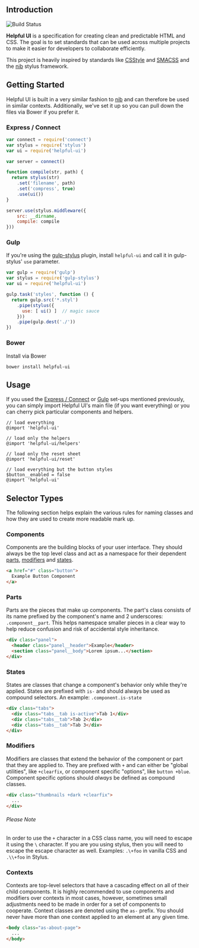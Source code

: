 ## Introduction

![Build Status](https://travis-ci.org/HelpfulHuman/HelpfulUI.svg)

**Helpful UI** is a specification for creating clean and predictable HTML and CSS.  The goal is to set standards that can be used across multiple projects to make it easier for developers to collaborate efficiently.

This project is heavily inspired by standards like [CSStyle](http://csstyle.io) and [SMACSS](https://smacss.com/) and the [nib](http://tj.github.io/nib/) stylus framework.

## Getting Started

Helpful UI is built in a very similar fashion to [nib](https://github.com/tj/nib) and can therefore be used in similar contexts.  Additionally, we've set it up so you can pull down the files via Bower if you prefer it.

### Express / Connect

```javascript
var connect = require('connect')
var stylus = require('stylus')
var ui = require('helpful-ui')

var server = connect()

function compile(str, path) {
  return stylus(str)
    .set('filename', path)
    .set('compress', true)
    .use(ui())
}

server.use(stylus.middleware({
    src: __dirname,
    compile: compile
}))
```

### Gulp

If you're using the [gulp-stylus](https://www.npmjs.com/package/gulp-stylus) plugin, install `helpful-ui` and call it in gulp-stylus' `use` parameter.

```javascript
var gulp = require('gulp')
var stylus = require('gulp-stylus')
var ui = require('helpful-ui')

gulp.task('styles', function () {
  return gulp.src('*.styl')
    .pipe(stylus({
      use: [ ui() ]  // magic sauce
    }))
    .pipe(gulp.dest('./'))
})
```

### Bower

Install via Bower

```
bower install helpful-ui
```

## Usage

If you used the [Express / Connect](#express-connect) or [Gulp](#gulp) set-ups mentioned previously, you can simply import Helpful UI's main file (if you want everything) or you can cherry pick particular components and helpers.

```stylus
// load everything
@import 'helpful-ui'

// load only the helpers
@import 'helpful-ui/helpers'

// load only the reset sheet
@import 'helpful-ui/reset'

// load everything but the button styles
$button__enabled = false
@import 'helpful-ui'
```

## Selector Types

The following section helps explain the various rules for naming classes and how they are used to create more readable mark up.

### Components

Components are the building blocks of your user interface.  They should always be the top level class and act as a namespace for their dependent [parts](#parts), [modifiers](#modifiers) and [states](#states).

```html
<a href="#" class="button">
  Example Button Component
</a>
```

### Parts

Parts are the pieces that make up components.  The part's class consists of its name prefixed by the component's name and 2 underscores: `.component__part`.  This helps namespace smaller pieces in a clear way to help reduce confusion and risk of accidental style inheritance.

```html
<div class="panel">
  <header class="panel__header">Example</header>
  <section class="panel__body">Lorem ipsum...</section>
</div>
```

### States

States are classes that change a component's behavior only while they're applied.  States are prefixed with `is-` and should always be used as compound selectors.  An example: `.component.is-state`

```html
<div class="tabs">
  <div class="tabs__tab is-active">Tab 1</div>
  <div class="tabs__tab">Tab 2</div>
  <div class="tabs__tab">Tab 3</div>
</div>
```

### Modifiers

Modifiers are classes that extend the behavior of the component or part that they are applied to.  They are prefixed with `+` and can either be "global utilities", like `+clearfix`, or component specific "options", like `button +blue`.  Component specific options should _always_ be defined as compound classes.

```html
<div class="thumbnails +dark +clearfix">
  ...
</div>
```

###### Please Note

In order to use the `+` character in a CSS class name, you will need to escape it using the `\` character.  If you are you using stylus, then you will need to escape the escape character as well. Examples: `.\+foo` in vanilla CSS and `.\\+foo` in Stylus.

### Contexts

Contexts are top-level selectors that have a cascading effect on all of their child components.  It is highly recommended to use components and modifiers over contexts in most cases, however, sometimes small adjustments need to be made in order for a set of components to cooperate.  Context classes are denoted using the `as-` prefix.  You should never have more than one context applied to an element at any given time.

```html
<body class="as-about-page">
  ...
</body>
```
